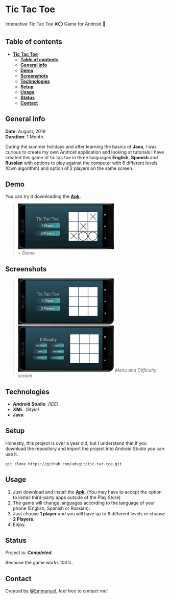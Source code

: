 # **Tic Tac Toe**

Interactive Tic Tac Toe ❌⭕ Game for Android 📱

## **Table of contents**

- [**Tic Tac Toe**](#tic-tac-toe)
  - [**Table of contents**](#table-of-contents)
  - [**General info**](#general-info)
  - [**Demo**](#demo)
  - [**Screenshots**](#screenshots)
  - [**Technologies**](#technologies)
  - [**Setup**](#setup)
  - [**Usage**](#usage)
  - [**Status**](#status)
  - [**Contact**](#contact)

## **General info**

**Date**: August, 2019  
**Duration**: 1 Month.

During the summer holidays and after learning the basics of **Java**, I was curious to create my own Android application and looking at tutorials I have created this game of tic tac toe in three languages **English**, **Spanish** and **Russian** with options to play against the computer with 6 different levels (Own algorithm) and option of 2 players on the same screen.

## **Demo**

You can try it downloading the [**Apk**](https://github.com/udsgit/tic-tac-toe/raw/master/apk/tic-tac-toe.apk).

> <img src="images/demo.gif" width="300"/><br> > <i>Demo</i>

## **Screenshots**

> <img src="images/home.jpg" width="300"/>
> <img src="images/levels.jpg" width="300"/>
> <i>Menu and Difficulty screen</i>

## **Technologies**

- **Android Studio**&nbsp;&nbsp;_(IDE)_
- **XML**&nbsp;&nbsp;_(Style)_
- **Java**

## **Setup**

Honestly, this project is over a year old, but I understand that if you download the repository and import the project into Android Studio you can use it.

```console
git clone https://github.com/udsgit/tic-tac-toe.git
```

## **Usage**

1. Just download and install the [**Apk**](https://github.com/udsgit/tic-tac-toe/raw/master/apk/tic-tac-toe.apk). (You may have to accept the option to install third-party apps outside of the Play Store)
2. The game will change languages according to the language of your phone (English, Spanish or Russian).
3. Just choose **1 player** and you will have up to 6 different levels or choose **2 Players**.
4. Enjoy.

## **Status**

Project is: **_Completed._**

Because the game works 100%.

## **Contact**

Created by [@Emmanuel](https://www.linkedin.com/in/emagleza/), feel free to contact me!
